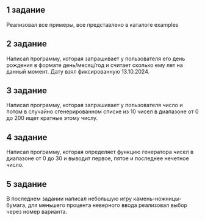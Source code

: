 ## 1 задание
Реализовал все примеры, все представлено в каталоге examples

## 2 задание
Написал программу, которая запрашивает у пользователя его день рождения в формате день/месяц/год и считает сколько ему лет на данный момент. Дату взял фиксированную 13.10.2024.

## 3 задание
Написал программу, которая запрашивает у пользователя число и потом в случайно сгенерированном списке из 10 чисел в диапазоне от 0 до 200 ищет кратные этому числу.

## 4 задание
Написал программу, которая определяет функцию генератора чисел в диапазоне от 0 до 30 и выводит первое, пятое и последнее нечетное число.

## 5 задание
В последнем задании написал небольшую игру камень-ножницы-бумага, для меньшего процента неверного ввода реализовал выбор через номер варианта.
